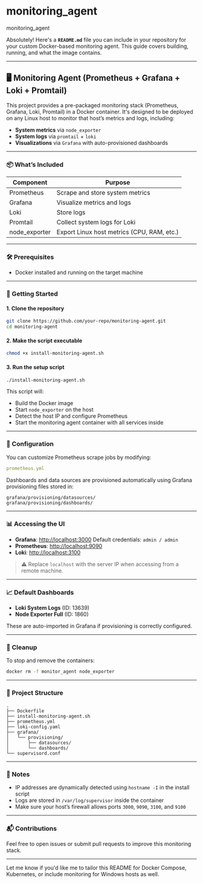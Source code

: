 # monitoring_agent
monitoring_agent

Absolutely! Here's a **`README.md`** file you can include in your repository for your custom Docker-based monitoring agent. This guide covers building, running, and what the image contains.

---

## 🖥️ Monitoring Agent (Prometheus + Grafana + Loki + Promtail)

This project provides a pre-packaged monitoring stack (Prometheus, Grafana, Loki, Promtail) in a Docker container. It's designed to be deployed on any Linux host to monitor that host’s metrics and logs, including:

* **System metrics** via `node_exporter`
* **System logs** via `promtail` + `loki`
* **Visualizations** via `Grafana` with auto-provisioned dashboards

---

### 📦 What’s Included

| Component      | Purpose                                    |
| -------------- | ------------------------------------------ |
| Prometheus     | Scrape and store system metrics            |
| Grafana        | Visualize metrics and logs                 |
| Loki           | Store logs                                 |
| Promtail       | Collect system logs for Loki               |
| node\_exporter | Export Linux host metrics (CPU, RAM, etc.) |

---

### 🛠️ Prerequisites

* Docker installed and running on the target machine

---

### 🚀 Getting Started

#### 1. Clone the repository

```bash
git clone https://github.com/your-repo/monitoring-agent.git
cd monitoring-agent
```

#### 2. Make the script executable

```bash
chmod +x install-monitoring-agent.sh
```

#### 3. Run the setup script

```bash
./install-monitoring-agent.sh
```

This script will:

* Build the Docker image
* Start `node_exporter` on the host
* Detect the host IP and configure Prometheus
* Start the monitoring agent container with all services inside

---

### 🔧 Configuration

You can customize Prometheus scrape jobs by modifying:

```yaml
prometheus.yml
```

Dashboards and data sources are provisioned automatically using Grafana provisioning files stored in:

```plaintext
grafana/provisioning/datasources/
grafana/provisioning/dashboards/
```

---

### 📊 Accessing the UI

* **Grafana**: [http://localhost:3000](http://localhost:3000)
  Default credentials: `admin / admin`
* **Prometheus**: [http://localhost:9090](http://localhost:9090)
* **Loki**: [http://localhost:3100](http://localhost:3100)

> ⚠️ Replace `localhost` with the server IP when accessing from a remote machine.

---

### 📈 Default Dashboards

* **Loki System Logs** (ID: 13639)
* **Node Exporter Full** (ID: 1860)

These are auto-imported in Grafana if provisioning is correctly configured.

---

### 🧹 Cleanup

To stop and remove the containers:

```bash
docker rm -f monitor_agent node_exporter
```

---

### 📁 Project Structure

```
.
├── Dockerfile
├── install-monitoring-agent.sh
├── prometheus.yml
├── loki-config.yaml
├── grafana/
│   └── provisioning/
│       ├── datasources/
│       └── dashboards/
└── supervisord.conf
```

---

### 🧠 Notes

* IP addresses are dynamically detected using `hostname -I` in the install script
* Logs are stored in `/var/log/supervisor` inside the container
* Make sure your host’s firewall allows ports `3000`, `9090`, `3100`, and `9100`

---

### 📬 Contributions

Feel free to open issues or submit pull requests to improve this monitoring stack.

---

Let me know if you'd like me to tailor this README for Docker Compose, Kubernetes, or include monitoring for Windows hosts as well.
